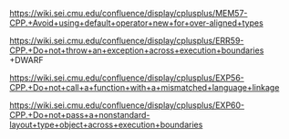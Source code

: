 https://wiki.sei.cmu.edu/confluence/display/cplusplus/MEM57-CPP.+Avoid+using+default+operator+new+for+over-aligned+types

https://wiki.sei.cmu.edu/confluence/display/cplusplus/ERR59-CPP.+Do+not+throw+an+exception+across+execution+boundaries
+DWARF

https://wiki.sei.cmu.edu/confluence/display/cplusplus/EXP56-CPP.+Do+not+call+a+function+with+a+mismatched+language+linkage

https://wiki.sei.cmu.edu/confluence/display/cplusplus/EXP60-CPP.+Do+not+pass+a+nonstandard-layout+type+object+across+execution+boundaries

